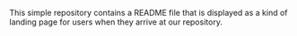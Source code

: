This simple repository contains a README file that is displayed as a kind of landing page for users when they arrive at our repository.
